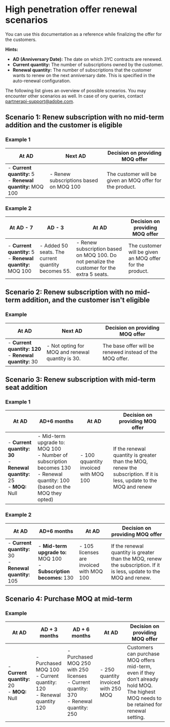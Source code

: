 # High penetration offer renewal scenarios

You can use this documentation as a reference while finalizing the offer for the customers.

**Hints:**

- **AD (Anniversary Date):**  The date on which 3YC contracts are renewed.
- **Current quantity:** The number of subscriptions owned by the customer.
- **Renewal quantity:** The number of subscriptions that the customer wants to renew on the next anniversary date. This is specified in the auto-renewal configuration.

The following list gives an overview of possible scnearios. You may encounter other scenarios as well. In case of ony queries, contact [partnerapi-support@adobe.com](mailto:partnerapi-support@adobe.com).

## Scenario 1: Renew subscription with no mid-term addition and the customer is eligible

### Example 1

| At AD                                                    | Next AD                                | Decision on providing MOQ offer                         |
|----------------------------------------------------------|----------------------------------------|---------------------------------------------------------|
| - **Current quantity:** 5 <br /> - **Renewal quantity:** MOQ 100 | - Renew subscriptions based on MOQ 100 | The customer will be given an MOQ offer for the product. |

### Example 2

| At AD - 7                                                   | AD - 3                                | At AD | Decision on providing MOQ offer                         |
|----------------------------------------------------------|--|----------------------------------------|---------------------------------------------------------|
| - **Current quantity:** 5 <br /> - **Renewal quantity:** MOQ 100 | - Added 50 seats. The current quantity becomes 55. | - Renew subscription based on MOQ 100. Do not penalize the customer for the extra 5 seats. | The customer will be given an MOQ offer for the product. |

## Scenario 2: Renew subscription with no mid-term addition, and the customer isn't eligible

### Example

| At AD                                                    | Next AD                                | Decision on providing MOQ offer                         |
|----------------------------------------------------------|----------------------------------------|---------------------------------------------------------|
|   - **Current quantity: 120** <br /> - **Renewal quantity:** 30 | - Not opting for MOQ and renewal quantity is 30. | The base offer will be renewed instead of the MOQ offer. |

## Scenario 3: Renew subscription with mid-term seat addition

### Example 1

| At AD                                                   |AD+6 months | At AD | Decision on providing MOQ offer                         |
|----------------------------------------------------------|--|----------------------------------------|---------------------------------------------------------|
|- **Current quantity: 30** <br /> - **Renewal quantity:** 25 <br /> - **MOQ:** Null | - Mid-term upgrade to: MOQ 100 <br /> - Number of subscription becomes 130 <br />  - Renewal quantity: 100 (based on the MOQ they opted) | - 100 qquantity invoiced with MOQ 100 | If the renewal quantity is greater than the MOQ, renew the subscription. If it is less, update to the MOQ and renew |

### Example 2

| At AD                                                   | AD+6 months    | At AD | Decision on providing MOQ offer                         |
|----------------------------------------------------------|--|----------------------------------------|---------------------------------------------------------|
|- **Current quantity:** 30 <br /> - **Renewal quantity:** 105 |   - **Mid-term upgrade to:** MOQ 100 <br />  - **Subscription becomes:** 130|  - 105 licenses are invoiced with MOQ 100 | If the renewal quantity is greater than the MOQ, renew the subscription. If it is less, update to the MOQ and renew. |

## Scenario 4: Purchase MOQ at mid-term

### Example

| At AD                                                   | AD + 3 months      | AD + 6 months| At AD | Decision on providing MOQ offer                         |
|----------------------------------------------------------|--|----------------------------------------|---------------------------------------------------------|--|
|- **Current quantity:** 20 <br /> - **MOQ:** Null |   - Purchased MOQ 100 <br /> - Current quantity: 120 <br /> - Renewal quantity 120 |  - Purchased MOQ 250 with 250 licenses <br /> - Current quantity: 370 <br /> - Renewal quantity: 250  |- 250 quantity invoiced with 250 MOQ  | Customers can purchase MOQ offers mid-term, even if they don’t already hold MOQ. The highest MOQ needs to be retained for renewal setting.|
